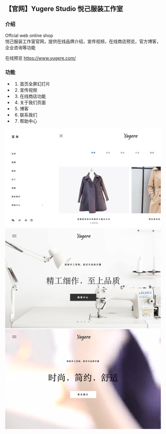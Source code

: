 ## 【官网】Yugere Studio 悦己服装工作室

### 介绍

Offcial web online shop  
悦己服装工作室官网，提供在线品牌介绍，宣传视频，在线商店预览，官方博客，企业咨询等功能

在线预览 https://www.yugere.com/

### 功能

- 1. 首页全屏幻灯片
- 2. 宣传视频
- 3. 在线商店功能
- 4. 关于我们页面
- 5. 博客
- 6. 联系我们
- 7. 帮助中心

![Image text](https://raw.githubusercontent.com/fantingsheng/Yugere/master/images/Preview/preview1.png)
![Image text](https://raw.githubusercontent.com/fantingsheng/Yugere/master/images/Preview/preview2.png)
![Image text](https://raw.githubusercontent.com/fantingsheng/Yugere/master/images/Preview/preview3.png)



